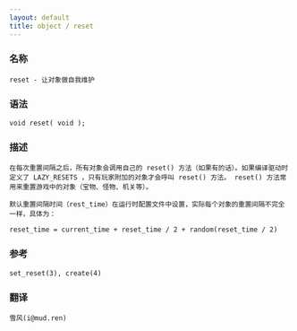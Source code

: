 ```yaml
---
layout: default
title: object / reset
---
```


### 名称

    reset - 让对象做自我维护

### 语法

    void reset( void );

### 描述

    在每次重置间隔之后，所有对象会调用自己的 reset() 方法（如果有的话）。如果编译驱动时定义了 LAZY_RESETS ，只有玩家附加的对象才会呼叫 reset() 方法。 reset() 方法常用来重置游戏中的对象（宝物、怪物、机关等）。

    默认重置间隔时间（rest_time）在运行时配置文件中设置，实际每个对象的重置间隔不完全一样，具体为：

    reset_time = current_time + reset_time / 2 + random(reset_time / 2)

### 参考

    set_reset(3), create(4)

### 翻译

    雪风(i@mud.ren)
